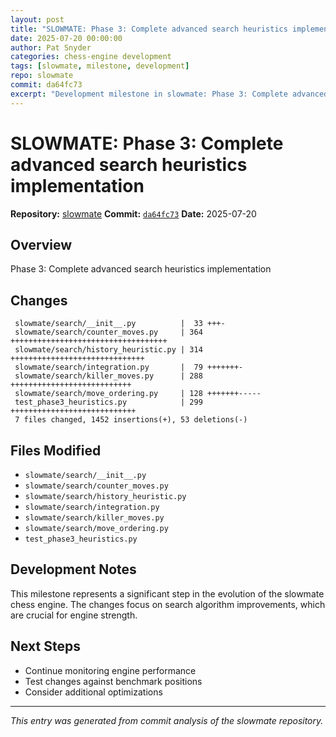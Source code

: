 ```yaml
---
layout: post
title: "SLOWMATE: Phase 3: Complete advanced search heuristics implementation"
date: 2025-07-20 00:00:00 
author: Pat Snyder
categories: chess-engine development
tags: [slowmate, milestone, development]
repo: slowmate
commit: da64fc73
excerpt: "Development milestone in slowmate: Phase 3: Complete advanced search heuristics implementation"
---
```


# SLOWMATE: Phase 3: Complete advanced search heuristics implementation

**Repository:** [slowmate](https://github.com/pssnyder/slowmate)
**Commit:** [`da64fc73`](https://github.com/pssnyder/slowmate/commit/da64fc73465de289957eac2cdcec21e9b012198a)
**Date:** 2025-07-20

## Overview

Phase 3: Complete advanced search heuristics implementation

## Changes

```
 slowmate/search/__init__.py          |  33 +++-
 slowmate/search/counter_moves.py     | 364 +++++++++++++++++++++++++++++++++++
 slowmate/search/history_heuristic.py | 314 ++++++++++++++++++++++++++++++
 slowmate/search/integration.py       |  79 +++++++-
 slowmate/search/killer_moves.py      | 288 +++++++++++++++++++++++++++
 slowmate/search/move_ordering.py     | 128 +++++++-----
 test_phase3_heuristics.py            | 299 ++++++++++++++++++++++++++++
 7 files changed, 1452 insertions(+), 53 deletions(-)
```

## Files Modified

- `slowmate/search/__init__.py`
- `slowmate/search/counter_moves.py`
- `slowmate/search/history_heuristic.py`
- `slowmate/search/integration.py`
- `slowmate/search/killer_moves.py`
- `slowmate/search/move_ordering.py`
- `test_phase3_heuristics.py`

## Development Notes

This milestone represents a significant step in the evolution of the slowmate chess engine. The changes focus on search algorithm improvements, which are crucial for engine strength.

## Next Steps

- Continue monitoring engine performance
- Test changes against benchmark positions
- Consider additional optimizations

---

*This entry was generated from commit analysis of the slowmate repository.*
